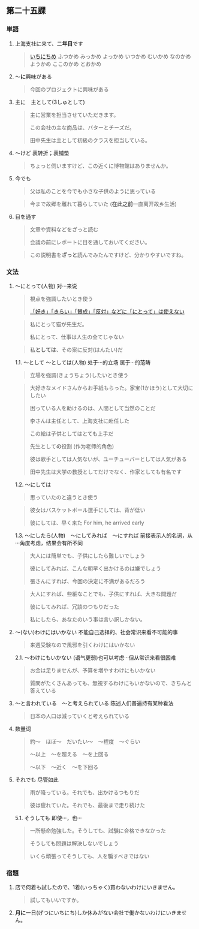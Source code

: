 ## 第二十五課

### 単語

1. 上海支社に来て、二**年目**です

    > [いちにちめ](https://ja.hinative.com/questions/15142042)
    > ふつかめ
    > みっかめ
    > よっかめ
    > いつかめ
    > むいかめ
    > なのかめ
    > ようかめ
    > ここのかめ
    > とおかめ

2. ～**に**興味がある

    > 今回のプロジェクトに興味がある

3. 主に　主として(3しゅとして)

    > 主に営業を担当させていただきます。
    >
    > この会社の主な商品は、バターとチーズだ。
    >
    > 田中先生は主として初級のクラスを担当している。

5. ～けど 表转折；表铺垫

    > ちょっと伺いますけど、この近くに博物館はありませんか。

6. 今でも

    > 父は私のことを今でも小さな子供のように思っている

    > 今まで故郷を離れて暮らしていた (**在此之前**一直离开故乡生活)

7. 目を通す

    > 文章や資料などをざっと読む
    >
    > 会議の前にレポートに目を通しておいてください。

    > この説明書を**ざっと**読んでみたんですけど、分かりやすいですね。


### 文法

1. ～にとって(人物) 对···来说

    > 視点を強調したいとき使う
    >
    > [「好き」「きらい」「賛成」「反対」などに「にとって」は使えない](https://www.hamasensei.com/toshite-nitotte/)

    > 私にとって猫が先生だ。
    >
    > 私にとって、仕事は人生の全てじゃない
    
    > 私**としては**、その案に反対(はんたい)だ

    1.1. ～として ～としては(人物) 处于···的立场 属于···的范畴

    > 立場を強調(きょうちょう)したいとき使う

    > 大好きなメイドさんからお手紙もらった。家宝(1かほう)として大切にしたい
    >
    > 困っている人を助けるのは、人間として当然のことだ
    >
    > 李さんは主任として、上海支社に赴任した
    >
    > この絵は子供としてはとても上手だ
    >
    > 先生として**の**役割 (作为老师的角色)
    >
    > 彼は歌手としては人気ないが、ユーチューバーとしては人気がある
    >
    > 田中先生は大学の教授としてだけでなく、作家としても有名です

    1.2. ～にしては

    > 思っていたのと違うとき使う

    > 彼女はバスケットボール選手にしては、背が低い
    >
    > 彼にしては、早く来た For him, he arrived early

    1.3. ～にしたら(人物)　～にしてみれば　～にすれば 前接表示人的名词，从···角度考虑，结果会有所不同
    
    > 大人には簡単でも、子供にしたら難しいでしょう
    >
    > 彼にしてみれば、こんな朝早く出かけるのは嫌でしょう
    >
    > 張さんにすれば、今回の決定に不満があるだろう

    > 大人にすれば、些細なことでも、子供にすれば、大きな問題だ
    >
    > 彼にしてみれば、冗談のつもりだった
    >
    > 私にしたら、あなたのいう事は言い訳しかない。

2. ～(ない)わけにはいかない 不能自己选择的、社会常识来看不可能的事

    > 来週受験なので風邪を引くわけにはいかない

    2.1. ～わけにもいかない (语气更弱)也可以考虑···但从常识来看很困难

    > お金は足りませんが、予算を増やすわけにもいかない
    >
    > 質問がたくさんあっても、無視するわけにもいかないので、きちんと答えている

3. ～と言われている　～と考えられている 陈述人们普遍持有某种看法

    > 日本の人口は減っていくと考えられている

4. 数量词

    > 約～　ほぼ～　だいたい～　～程度　～ぐらい
    >
    > ～以上　～を超える　～を上回る
    >
    > ～以下　～近く　～を下回る

5. それでも 尽管如此

    > 雨が降っている。それでも、出かけるつもりだ
    >
    > 彼は疲れていた。それでも、最後まで走り続けた

    5.1. そうしても 即使···，也··· 

    > 一所懸命勉強した。そうしても、試験に合格できなかった
    >
    > そうしても問題は解決しないでしょう
    >
    > いくら頑張ってそうしても、人を騙すべきではない

### 宿題

1. 店で何着も試したので、1着(いっちゃく)買わないわけにいきません。

    > 試してもいいですか。

2. **月に**一日(げつにいちにち)しか休みがない会社で働かないわけにいきません。
